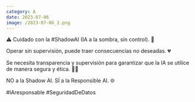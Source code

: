 ```yaml
--- 
category: A 
date: 2023-07-06 
image: /2023-07-06_2.png 
--- 
```


⚠️ Cuidado con la #ShadowAI (IA a la sombra, sin control). 🤖 

Operar sin supervisión, puede traer consecuencias no deseadas. 💔 

Se necesita transparencia y supervisión para garantizar que la IA se utilice de manera segura y ética. 🕵️‍♂️ 

NO a la Shadow AI. SÍ a la Responsible AI. 🌐

#IAresponsable #SeguridadDeDatos